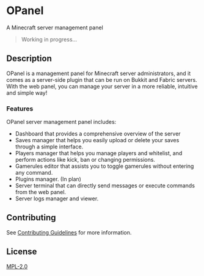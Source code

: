 # OPanel

A Minecraft server management panel

> Working in progress...

## Description

OPanel is a management panel for Minecraft server administrators, and it comes as a server-side plugin that can be run on Bukkit and Fabric servers. With the web panel, you can manage your server in a more reliable, intuitive and simple way!

### Features

OPanel server management panel includes:

- Dashboard that provides a comprehensive overview of the server
- Saves manager that helps you easily upload or delete your saves through a simple interface.
- Players manager that helps you manage players and whitelist, and perform actions like kick, ban or changing permissions.
- Gamerules editor that assists you to toggle gamerules without entering any command.
- Plugins manager. (In plan)
- Server terminal that can directly send messages or execute commands from the web panel.
- Server logs manager and viewer.

## Contributing

See [Contributing Guidelines](./CONTRIBUTING.md) for more information.

## License

[MPL-2.0](./LICENSE)
